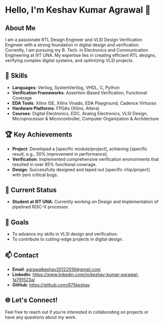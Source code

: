 # Hello, I'm Keshav Kumar Agrawal 👋

## About Me

I am a passionate RTL Design Engineer and VLSI Design Verification Engineer with a strong foundation in digital design and verification. Currently, I am pursuing my B. Tech.  in Electronics and Communication Engineering at IIIT UNA. My expertise lies in creating efficient RTL designs, verifying complex digital systems, and optimizing VLSI projects.

## 🔧 Skills
- **Languages**: Verilog, SystemVerilog, VHDL, C,  Python
- **Verification Frameworks**:  Assertion-Based Verification, Functional Coverage
- **EDA Tools**: Xilinx ISE, Xilinx Vivado, EDA Playground, Cadence Virtuoso
- **Hardware Platforms**: FPGAs (Xilinx, Altera)
- **Courses**: Digital Electronics, EDC, Analog Electronics, VLSI Design, Microprocessor & Microcontroller, Computer Organization & Architecture

## 🏆 Key Achievements

- **Project**: Developed a [specific module/project], achieving [specific result, e.g., 30% improvement in performance].
- **Verification**: Implemented comprehensive verification environments that resulted in over 95% functional coverage.
- **Design**: Successfully designed and taped out [specific chip/project] with zero critical bugs.


## 📅 Current Status

- **Student at IIIT UNA**: Currently working on Design and Implementation of pipelined RISC-V processor.

## 🌟 Goals

- To advance my skills in VLSI design and verification.
- To contribute to cutting-edge projects in digital design.

## 📫 Contact

- **Email**: agrawalkeshav20122019@gmail.com
- **LinkedIn**: https://www.linkedin.com/in/keshav-kumar-agrawal-1a791523a/
- **GitHub**: https://github.com/875keshav

## 🌐 Let's Connect!

Feel free to reach out if you’re interested in collaborating on projects or have any questions about my work.

